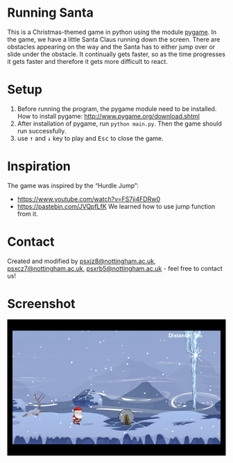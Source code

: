 # Running Santa
This is a Christmas-themed game in python using the module [pygame](http://www.pygame.org/). In the game, we have a little Santa Claus running down the screen. There are obstacles appearing on the way and the Santa has to either jump over or slide under the obstacle. It continually gets faster, so as the time progresses it gets faster and therefore it gets more difficult to react.
# Setup
1. Before running the program, the pygame module need to be installed. How to install pygame: http://www.pygame.org/download.shtml
2. After installation of pygame, run `python main.py`. Then the game should run successfully.
3. use <kbd>↑</kbd> and <kbd>↓</kbd> key to play and <kbd>Esc</kbd> to close the game.
# Inspiration
The game was inspired by the “Hurdle Jump”:
* https://www.youtube.com/watch?v=FS7ji4FDRw0
* https://pastebin.com/JVQpfLfK
We learned how to use jump function from it.
# Contact
Created and modified by psxjz8@nottingham.ac.uk, psxcz7@nottingham.ac.uk, psxrb5@nottingham.ac.uk - feel free to contact us!
# Screenshot
![](screenshot.png)
